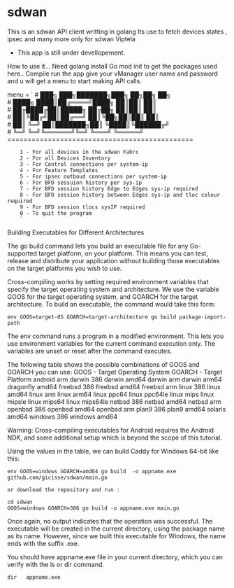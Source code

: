 # sdwan


This is an sdwan API client writting in golang 
Its use to fetch devices states ,  ipsec and many more only for sdwan Viptela
- This app is still under devellopement. 


How to use it... 
Need golang install 
Go mod init to get the packages used here..
Compile 
run the app give your vManager user name and password and u will get a menu to start making API calls.




menu = `
		#  ███╗   ███╗███████╗███╗   ██╗██╗   ██╗    
		#  ████╗ ████║██╔════╝████╗  ██║██║   ██║    
		#  ██╔████╔██║█████╗  ██╔██╗ ██║██║   ██║    
		#  ██║╚██╔╝██║██╔══╝  ██║╚██╗██║██║   ██║    
		#  ██║ ╚═╝ ██║███████╗██║ ╚████║╚██████╔╝    
		#  ╚═╝     ╚═╝╚══════╝╚═╝  ╚═══╝ ╚═════╝  
		==============================================
		
		1 - For all devices in the sdwan Fabrc
		2 - For all Devices Inventory 
		3 - For Control connections per system-ip
		4 - For Feature Templates
		5 - For ipsec outboud connections per system-ip
		6 - For BFD sessuion history per sys-ip 
		7 - For BFD session history Edge to Edges sys-ip required
		8 - For BFD session history between Edges sys-ip and tloc colour required
		9 - For BFD session tlocs sysIP required
		0 - To quit the program 
		`


Building Executables for Different Architectures

The go build command lets you build an executable file for any Go-supported target platform, on your platform. This means you can test, release and distribute your application without building those executables on the target platforms you wish to use.

Cross-compiling works by setting required environment variables that specify the target operating system and architecture. We use the variable GOOS for the target operating system, and GOARCH for the target architecture. To build an executable, the command would take this form:

    
	
	
	env GOOS=target-OS GOARCH=target-architecture go build package-import-path

 

The env command runs a program in a modified environment. This lets you use environment variables for the current command execution only. The variables are unset or reset after the command executes.

The following table shows the possible combinations of GOOS and GOARCH you can use:
GOOS - Target Operating System 	GOARCH - Target Platform
android 	arm
darwin 	386
darwin 	amd64
darwin 	arm
darwin 	arm64
dragonfly 	amd64
freebsd 	386
freebsd 	amd64
freebsd 	arm
linux 	386
linux 	amd64
linux 	arm
linux 	arm64
linux 	ppc64
linux 	ppc64le
linux 	mips
linux 	mipsle
linux 	mips64
linux 	mips64le
netbsd 	386
netbsd 	amd64
netbsd 	arm
openbsd 	386
openbsd 	amd64
openbsd 	arm
plan9 	386
plan9 	amd64
solaris 	amd64
windows 	386
windows 	amd64 

Warning: Cross-compiling executables for Android requires the Android NDK, and some additional setup which is beyond the scope of this tutorial.

Using the values in the table, we can build Caddy for Windows 64-bit like this:

    env GOOS=windows GOARCH=amd64 go build  -o appname.exe  github.com/gicisse/sdwan/main.go
	
	or download the repository and run : 
	
	cd sdwan 
	GOOS=windows GOARCH=386 go build -o appname.exe main.go

 

Once again, no output indicates that the operation was successful. The executable will be created in the current directory, using the package name as its name. However, since we built this executable for Windows, the name ends with the suffix .exe.

You should have appname.exe file in your current directory, which you can verify with the ls or dir command.

    dir   appname.exe
